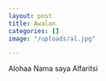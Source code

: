```yaml
---
layout: post
title: Awalan
categories: []
image: "/uploads/al.jpg"

---
```

Alohaa Nama saya Alfaritsi